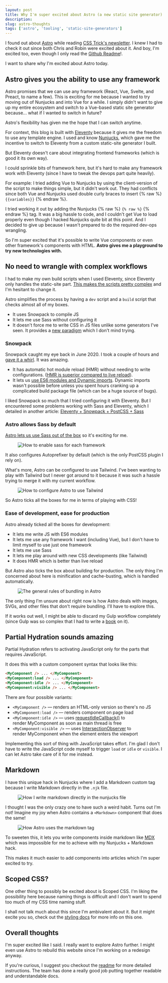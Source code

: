 ```yaml
---
layout: post
title: Why I'm super excited about Astro (a new static site generator)
description:
slug: astro-thoughts
tags: ['astro', 'tooling', 'static-site-generators']
---
```


I found out about [Astro](https://astro.build) while reading [CSS Trick's newsletter](https://css-tricks.com/newsletter/255-thoughts-on-astro/). I knew I had to check it out since both Chris and Robin were excited about it. And boy, I'm excited too, even though I only read the [Github Readme](https://github.com/snowpackjs/astro)!.

I want to share why I'm excited about Astro today.

<!--more-->

## Astro gives you the ability to use any framework

Astro promises that we can use any framework (React, Vue, Svelte, and Preact, to name a few). This is exciting for me because I wanted to try moving out of Nunjucks and into Vue for a while. I simply didn't want to give up my entire ecosystem and switch to a Vue-based static site generator because... what if I wanted to switch in future?

Astro's flexibility has given me the hope that I can switch anytime.

For context, this blog is built with [Eleventy](https://www.11ty.dev) because it gives me the freedom to use any template engine. I used and know [Nunjucks](https://mozilla.github.io/nunjucks/), which gave me the incentive to switch to Eleventy from a custom static-site generator I built.

But Eleventy doesn't care about integrating frontend frameworks (which is good it its own way).

I could sprinkle bits of framework here, but it's hard to make any framework work with Eleventy (since I have to tweak the devops part quite heavily).

For example: I tried adding Vue to Nunjucks by using the client-version of the script to make things simple, but it didn't work out. They had conflicts since both Vue and Nunjucks used double curly braces to insert {% raw %} `{{variables}}` {% endraw %}.

I tried working it out by adding the Nunjucks {% raw %} `{% raw %}` {% endraw %} tag. It was a big hassle to code, and I couldn't get Vue to load properly even though I hacked Nunjucks quite bit at this point. And I decided to give up because I wasn't prepared to do the required dev-ops wrangling.

So I'm super excited that it's possible to write Vue components or even other framework's components with HTML. **Astro gives me a playground to try new technologies with.**

## No need to wrangle with complex workflows

I had to make my own build scripts when I used Eleventy, since Eleventy only handles the static-site part. [This makes the scripts pretty complex](https://github.com/zellwk/zellwk.com/blob/v2.0.0/gulpfile.js) and I'm hesitant to change it.

Astro simplifies the process by having a `dev` script and a `build` script that checks almost all of my boxes.

- It uses Snowpack to compile JS
- It lets me use Sass without configuring it
- It doesn't force me to write CSS in JS files unlike some generators I've seen. It provides a [new paradigm](scoped-css?) which I don't mind trying.

### Snowpack

Snowpack caught my eye back in June 2020. I took a couple of hours and [gave it a whirl](https://zellwk.com/blog/first-look-at-snowpack/). It was amazing.

- It has automatic hot module reload (HMR) without needing to write configurations. ([HMR is superior compared to live reload](/blog/first-look-at-snowpack/#snowpack-dev-is-amazing)).
- It lets us [use ES6 modules and Dynamic imports](/blog/first-look-at-snowpack/#es6-modules-and-dynamic-imports). Dynamic imports wasn't possible before unless you spent hours cranking up a complicated build package file (which can be a huge source of bugs).

I liked Snowpack so much that I tried configuring it with Eleventy. But I encountered some problems working with Sass and Eleventy, which I detailed in another article: [Eleventy + Snowpack + PostCSS + Sass](https://zellwk.com/blog/eleventy-snowpack-sass-postcss/)

### Astro allows Sass by default

[Astro lets us use Sass out of the box](https://github.com/snowpackjs/astro/blob/main/docs/styling.md) so it's exciting for me.

<figure role="figure">
<img src="/images/2021/astro-thoughts/sass.png" alt="How to enable sass for each framework">
</figure>

It also configures Autoprefixer by default (which is the only PostCSS plugin I rely on).

What's more, Astro can be configured to use Tailwind. I've been wanting to play with Tailwind but I never got around to it because it was such a hassle trying to merge it with my current workflow.

<figure role="figure">
<img src="/images/2021/astro-thoughts/tailwind.png" alt="How to configure Astro to use Tailwind">
</figure>

So Astro ticks all the boxes for me in terms of playing with CSS!

### Ease of development, ease for production

Astro already ticked all the boxes for development:

- It lets me write JS with ES6 modules
- It lets me use any framework I want (including Vue), but I don't have to limit myself to use just one framework
- It lets me use Sass
- It lets me play around with new CSS developments (like Tailwind)
- It does HMR which is better than live reload

But Astro also ticks the box about building for production. The only thing I'm concerned about here is minification and cache-busting, which is handled automatically.

<figure role="figure">
<img src="/images/2021/astro-thoughts/bundling.png" alt="The general rules of bundling in Astro">
</figure>

The only thing I'm unsure about right now is how Astro deals with images, SVGs, and other files that don't require bundling. I'll have to explore this.

If it works out well, I might be able to discard my Gulp workflow completely (since Gulp was so complex that I had to write a [book](https://automateyourworkflow.com) on it).

## Partial Hydration sounds amazing

Partial Hydration refers to activating JavaScript only for the parts that requires JavaScript.

It does this with a custom component syntax that looks like this:

```html
<MyComponent /> ... </MyComponent>
<MyComponent:load /> ... </MyComponent>
<MyComponent:idle /> ... </MyComponent>
<MyComponent:visible /> ... </MyComponent>
```

There are four possible variants:

- `<MyComponent />` — renders an HTML-only version so there's no JS
- `<MyComponent:load />` — renders component on page load
- `<MyComponent:idle />` — uses [requestIdleCallback()](https://developer.mozilla.org/en-US/docs/Web/API/Window/requestIdleCallback) to render MyComponent as soon as main thread is free
- `<MyComponent:visible />` — uses [IntersectionObserver](https://developer.mozilla.org/en-US/docs/Web/API/Intersection_Observer_API) to render MyComponent when the element enters the viewport

Implementing this sort of thing with JavaScript takes effort. I'm glad I don't have to write the JavaScript code myself to trigger `load` or `idle` or `visible`. I can let Astro take care of it for me instead.

## Markdown

I have this unique hack in Nunjucks where I add a Markdown custom tag because I write Markdown directly in the `.njk` file.

<figure role="figure">
<img src="/images/2021/astro-thoughts/markdown-custom-tag.png" alt="How I write markdown directly in the nunjucks file">
</figure>

I thought I was the only crazy one to have such a weird habit. Turns out I'm not! Imagine my joy when Astro contains a `<Markdown>` component that does the same!

<figure role="figure">
<img src="/images/2021/astro-thoughts/astro-markdown-tag.png" alt="How Astro uses the markdown tag">
</figure>

To sweeten this, it lets you write components inside markdown like [MDX](https://mdxjs.com) which was impossible for me to achieve with my Nunjucks + Markdown hack.

This makes it much easier to add components into articles which I'm super excited to try.

## Scoped CSS?

One other thing to possibly be excited about is Scoped CSS. I'm liking the possibility here because naming things is difficult and I don't want to spend too much of my CSS time naming stuff.

I shall not talk much about this since I'm ambivalent about it. But it might excite you so, check out the [styling docs](https://github.com/snowpackjs/astro/blob/main/docs/styling.md) for more info on this one.

## Overall thoughts

I'm super excited like I said. I really want to explore Astro further. I might even use Astro to rebuild this website since I'm working on a redesign anyway.

If you're curious, I suggest you checkout the [readme](https://github.com/snowpackjs/astro) for more detailed instructions. The team has done a really good job putting together readable and understandable docs.
